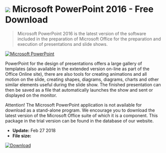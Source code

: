 # ![](https://cdn.softexe.net/static/icon/e/microsoft-powerpoint-10619.png) Microsoft PowerPoint 2016 - Free Download

> Microsoft PowerPoint 2016 is the latest version of the software included in the preparation of Microsoft Office for the preparation and execution of presentations and slide shows.

[![Microsoft PowerPoint](https://gallery.dpcdn.pl/imgc/Tools/1846/g_-_420x350_1.5_-_x7cf424ad-6078-4c89-ae35-3a408b49906e.png)](https://softexe.net/win/multimedia/graphics-design/microsoft-powerpoint:pRfpa.html)

PowerPoint for the design of presentations offers a large gallery of templates (also available in the extended version on-line as part of the Office Online site), there are also tools for creating animations and all motion on the slide, creating shapes, diagrams, diagrams, charts and other similar elements useful during the slide show. The finished presentation can then be saved as a file that automatically launches the show and sent or displayed on the monitor.
 
  Attention!
 The Microsoft PowerPoint application is not available for download as a stand-alone program. We encourage you to download the latest version of the Microsoft Office suite of which it is a component. This package in the trial version can be found in the database of our website.


- **Update:** Feb 27 2018
- **File size:** 

[![Download](https://cdn.softexe.net/static/img/download.png)](https://softexe.net/win/multimedia/graphics-design/microsoft-powerpoint:pRfpa.html)

